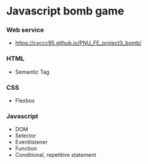 # Javascript bomb game
### Web service
+ https://cyccc95.github.io/PNU_FE_project3_bomb/
### HTML
+ Semantic Tag
### CSS
+ Flexbox
### Javascript
+ DOM
+ Selector
+ Eventlistener
+ Function
+ Conditional, repetitive statement
